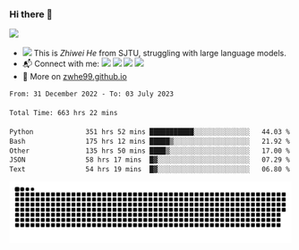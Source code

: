 ### Hi there 👋 

![](https://komarev.com/ghpvc/?username=zwhe99)
- <img src="https://media.giphy.com/media/mcsPU3SkKrYDdW3aAU/giphy.gif" width="20"> This is *Zhiwei He* from SJTU, struggling with large language models.
- :mailbox_with_mail: Connect with me: <a href = "mailto:hezw.tkcw@gmail.com"><img src="https://img.shields.io/badge/-hezw.tkcw@gmail.com-red?style=flat&logo=gmail&logoColor=white" target="_blank"></a> <a href = "mailto:zwhe.cs@sjtu.edu.cn"><img src="https://img.shields.io/badge/-zwhe.cs@sjtu.edu.cn-%23333?style=flat&logo=gmail&logoColor=white" target="_blank"></a> <a href = "https://twitter.com/zwhe99"><img src="https://img.shields.io/badge/-Twitter @zwhe99-%234a99e9?style=flat&logo=twitter&logoColor=white" target="_blank"></a> <a href = "https://www.zhihu.com/people/hbenmazi-8"><img src="https://img.shields.io/badge/-%E7%9F%A5%E4%B9%8E-%232f6be0" target="_blank"></a>
- :blue_book: More on [zwhe99.github.io](https://zwhe99.github.io/)
<!--START_SECTION:waka-->

```txt
From: 31 December 2022 - To: 03 July 2023

Total Time: 663 hrs 22 mins

Python             351 hrs 52 mins ███████████░░░░░░░░░░░░░░   44.03 %
Bash               175 hrs 12 mins █████▒░░░░░░░░░░░░░░░░░░░   21.92 %
Other              135 hrs 50 mins ████▒░░░░░░░░░░░░░░░░░░░░   17.00 %
JSON               58 hrs 17 mins  █▓░░░░░░░░░░░░░░░░░░░░░░░   07.29 %
Text               54 hrs 19 mins  █▓░░░░░░░░░░░░░░░░░░░░░░░   06.80 %
```

<!--END_SECTION:waka-->
![](https://raw.githubusercontent.com/zwhe99/zwhe99/main/assets/github-contribution-grid-snake.svg)
